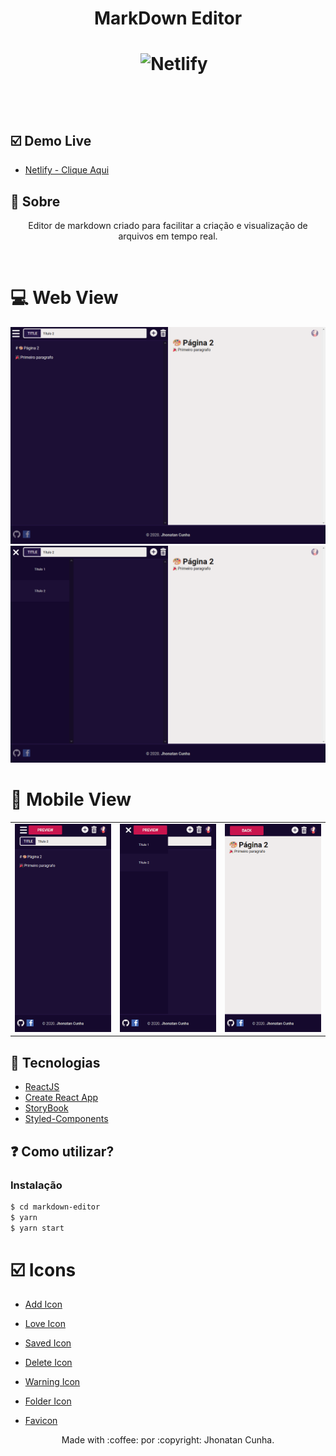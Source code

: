 
<h1 align="center">MarkDown Editor<h1>
<p align="center">
<img src="https://img.shields.io/github/repo-size/jhonatancunha/markdown-editor" alt="">
<img src="https://img.shields.io/github/license/jhonatancunha/markdown-editor" alt="">
<img src="https://img.shields.io/github/last-commit/jhonatancunha/markdown-editor" alt="">
<img alt="Netlify" src="https://img.shields.io/netlify/d3ae9462-ce17-43fa-90b0-cd85d2313789?style=plastic">
</p>

<br>


## :ballot_box_with_check: Demo Live
- [Netlify - Clique Aqui](https://markdowneditorfree.netlify.app/)

## :bookmark: Sobre


<p align="center">
    Editor de markdown criado para facilitar a criação e visualização de arquivos em tempo real.
</p>

<br>

# :computer: Web View
<p align="center">
    <img src="img/web-menu.png" alt="">
    <img src="img/web.png" alt="">
</p>

# :iphone: Mobile View

<table align="center">
    <tr>
        <td><img src="img/mob.png" alt=""></td>
        <td><img src="img/mob-menu.png" alt=""></td>
        <td><img src="img/mob-prev.png" alt=""></td>
    </tr>
 </table>



## 🚀 Tecnologias

- [ReactJS](https://pt-br.reactjs.org/)
- [Create React App](https://pt-br.reactjs.org/docs/create-a-new-react-app.html)
- [StoryBook](https://storybook.js.org/)
- [Styled-Components](https://styled-components.com/)

## ❓ Como utilizar?

### Instalação

```bash
$ cd markdown-editor
$ yarn
$ yarn start
```

# :ballot_box_with_check: Icons

- [Add Icon](https://www.flaticon.com/br/icone-gratis/mais_1828817?term=more&page=1&position=2
)

- [Love Icon](https://www.flaticon.com/free-icon/love_2913124?term=heart&page=1&position=3)
- [Saved Icon](https://www.flaticon.com/free-icon/okay_1786608?term=ok&page=1&position=38
)

- [Delete Icon](https://www.flaticon.com/free-icon/rubbish_447002?term=delete&page=1&position=27)

- [Warning Icon](https://www.flaticon.com/free-icon/warning_1680012?term=attention&page=1&position=18)
- [Folder Icon](https://www.flaticon.com/free-icon/file_1179233?term=folder&page=1&position=36)

- [Favicon](https://www.flaticon.com/free-icon/text_2899289?term=editor&page=1&position=47)


<p align="center">
Made with :coffee: por :copyright: Jhonatan Cunha.
</p>
